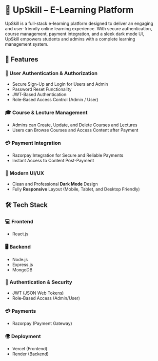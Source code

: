 # 📘 UpSkill – E-Learning Platform 

UpSkill is a full-stack e-learning platform designed to deliver an engaging and user-friendly online learning experience. With secure authentication, course management, payment integration, and a sleek dark mode UI, UpSkill empowers students and admins with a complete learning management system.

## 🚀 Features

### 🔐 User Authentication & Authorization
- Secure Sign-Up and Login for Users and Admin
- Password Reset Functionality
- JWT-Based Authentication
- Role-Based Access Control (Admin / User)

### 🎓 Course & Lecture Management
- Admins can Create, Update, and Delete Courses and Lectures
- Users can Browse Courses and Access Content after Payment

### 💳 Payment Integration
- Razorpay Integration for Secure and Reliable Payments
- Instant Access to Content Post-Payment

### 🌙 Modern UI/UX
- Clean and Professional **Dark Mode** Design
- Fully **Responsive** Layout (Mobile, Tablet, and Desktop Friendly)

## 🛠️ Tech Stack

### 💻 Frontend
- React.js

### 🖥️ Backend
- Node.js
- Express.js
- MongoDB

### 🔐 Authentication & Security
- JWT (JSON Web Tokens)
- Role-Based Access (Admin/User)

### 💳 Payments 
- Razorpay (Payment Gateway)

### 🌍 Deployment
- Vercel (Frontend)
- Render (Backend)
